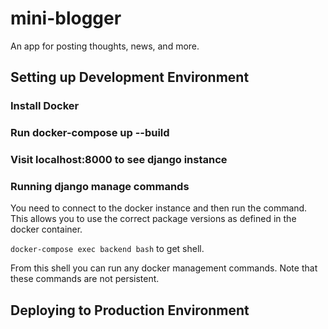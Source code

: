 # mini-blogger
An app for posting thoughts, news, and more.

## Setting up Development Environment

### Install Docker

### Run docker-compose up --build

### Visit localhost:8000 to see django instance

### Running django manage commands

You need to connect to the docker instance and then run the command. This allows you to use the correct package versions as 
defined in the docker container.

`docker-compose exec backend bash` to get shell.

From this shell you can run any docker management commands. Note that these commands are not persistent.

## Deploying to Production Environment
